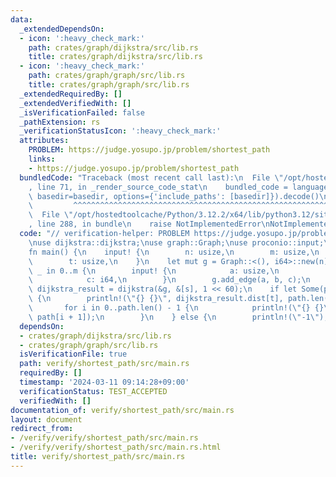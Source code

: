 ```yaml
---
data:
  _extendedDependsOn:
  - icon: ':heavy_check_mark:'
    path: crates/graph/dijkstra/src/lib.rs
    title: crates/graph/dijkstra/src/lib.rs
  - icon: ':heavy_check_mark:'
    path: crates/graph/graph/src/lib.rs
    title: crates/graph/graph/src/lib.rs
  _extendedRequiredBy: []
  _extendedVerifiedWith: []
  _isVerificationFailed: false
  _pathExtension: rs
  _verificationStatusIcon: ':heavy_check_mark:'
  attributes:
    PROBLEM: https://judge.yosupo.jp/problem/shortest_path
    links:
    - https://judge.yosupo.jp/problem/shortest_path
  bundledCode: "Traceback (most recent call last):\n  File \"/opt/hostedtoolcache/Python/3.12.2/x64/lib/python3.12/site-packages/onlinejudge_verify/documentation/build.py\"\
    , line 71, in _render_source_code_stat\n    bundled_code = language.bundle(stat.path,\
    \ basedir=basedir, options={'include_paths': [basedir]}).decode()\n          \
    \         ^^^^^^^^^^^^^^^^^^^^^^^^^^^^^^^^^^^^^^^^^^^^^^^^^^^^^^^^^^^^^^^^^^^^^^^^^^^^^^^^^\n\
    \  File \"/opt/hostedtoolcache/Python/3.12.2/x64/lib/python3.12/site-packages/onlinejudge_verify/languages/rust.py\"\
    , line 288, in bundle\n    raise NotImplementedError\nNotImplementedError\n"
  code: "// verification-helper: PROBLEM https://judge.yosupo.jp/problem/shortest_path\n\
    \nuse dijkstra::dijkstra;\nuse graph::Graph;\nuse proconio::input;\n\n#[proconio::fastout]\n\
    fn main() {\n    input! {\n        n: usize,\n        m: usize,\n        s: usize,\n\
    \        t: usize,\n    }\n    let mut g = Graph::<(), i64>::new(n);\n    for\
    \ _ in 0..m {\n        input! {\n            a: usize,\n            b: usize,\n\
    \            c: i64,\n        }\n        g.add_edge(a, b, c);\n    }\n    let\
    \ dijkstra_result = dijkstra(&g, &[s], 1 << 60);\n    if let Some(path) = dijkstra_result.path(t)\
    \ {\n        println!(\"{} {}\", dijkstra_result.dist[t], path.len() - 1);\n \
    \       for i in 0..path.len() - 1 {\n            println!(\"{} {}\", path[i],\
    \ path[i + 1]);\n        }\n    } else {\n        println!(\"-1\");\n    }\n}\n"
  dependsOn:
  - crates/graph/dijkstra/src/lib.rs
  - crates/graph/graph/src/lib.rs
  isVerificationFile: true
  path: verify/shortest_path/src/main.rs
  requiredBy: []
  timestamp: '2024-03-11 09:14:28+09:00'
  verificationStatus: TEST_ACCEPTED
  verifiedWith: []
documentation_of: verify/shortest_path/src/main.rs
layout: document
redirect_from:
- /verify/verify/shortest_path/src/main.rs
- /verify/verify/shortest_path/src/main.rs.html
title: verify/shortest_path/src/main.rs
---
```

